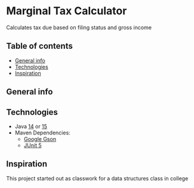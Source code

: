 # Marginal Tax Calculator
 Calculates tax due based on filing status and gross income

## Table of contents
* [General info](#general-info)
* [Technologies](#technologies)
* [Inspiration](#inspiration)

## General info


## Technologies
* Java <a href="https://jdk.java.net/java-se-ri/14">14</a> or <a href="https://jdk.java.net/15/">15</a>
* Maven Dependencies:
  * <a href="https://github.com/google/gson">Google Gson</a>
  * <a href="https://junit.org/junit5/">JUnit 5</a>
    
  
    
## Inspiration
This project started out as classwork for a data structures class in college





